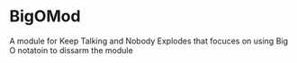 # BigOMod
A module for Keep Talking and Nobody Explodes that focuces on using Big O notatoin to dissarm the module  
